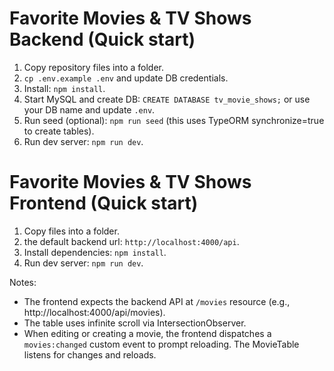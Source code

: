 # Favorite Movies & TV Shows Backend (Quick start)

1. Copy repository files into a folder.
2. `cp .env.example .env` and update DB credentials.
3. Install: `npm install`.
4. Start MySQL and create DB: `CREATE DATABASE tv_movie_shows;` or use your DB name and update `.env`.
5. Run seed (optional): `npm run seed` (this uses TypeORM synchronize=true to create tables).
6. Run dev server: `npm run dev`.

 # Favorite Movies & TV Shows Frontend (Quick start)

1. Copy files into a folder.
2. the default backend url: `http://localhost:4000/api`.
3. Install dependencies: `npm install`.
4. Run dev server: `npm run dev`.


Notes:
- The frontend expects the backend API at `/movies` resource (e.g., http://localhost:4000/api/movies).
- The table uses infinite scroll via IntersectionObserver.
- When editing or creating a movie, the frontend dispatches a `movies:changed` custom event to prompt reloading. The MovieTable listens for changes and reloads.
